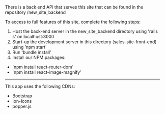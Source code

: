 There is a back end API that serves this site that can be found in the repository /new_site_backend

To access to full features of this site, complete the following steps:

1. Host the back-end server in the new_site_backend directory using 'rails s' on localhost:3000
2. Start-up the development server in this directory (sales-site-front-end) using 'npm start'
3. Run 'bundle install'
4. Install our NPM packages:
  - 'npm install react-router-dom'
  - 'npm install react-image-magnify'
 
 -----------------------------------------------------
 
 This app uses the following CDNs:
  - Bootstrap
  - Ion-Icons
  - popper.js
  
